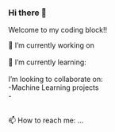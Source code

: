 ### Hi there 👋
Welcome to my coding block!!

<div>
  🔭 I’m currently working on
</div><br>
<div>
  🌱 I’m currently learning:<br>
</div><br>

<div>
  I’m looking to collaborate on:<br>
  -Machine Learning projects<br>
  -
</div><br>

  📫 How to reach me: ...
